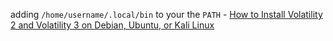 
adding `/home/username/.local/bin` to your the `PATH` -  [How to Install Volatility 2 and Volatility 3 on Debian, Ubuntu, or Kali Linux](https://seanthegeek.net/1172/how-to-install-volatility-2-and-volatility-3-on-debian-ubuntu-or-kali-linux/)
